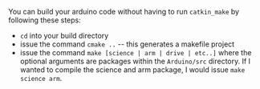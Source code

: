 You can build your arduino code without having to run `catkin_make` by 
following these steps:
* `cd` into your build directory
* issue the command `cmake ..` -- this generates a makefile project
* issue the command `make [science | arm | drive | etc..]` where the optional
arguments are packages within the `Arduino/src` directory. If I wanted to 
compile the science and arm package, I would issue `make science arm`.

